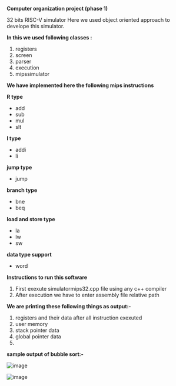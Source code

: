 **Computer organization project (phase 1)**

32 bits RISC-V simulator
Here we used object oriented approach to develope this simulator.

**In this we used following classes :**

1. registers
2. screen
3. parser
4. execution
5. mipssimulator

**We have implemented here the following mips instructions**

**R type**

- add
- sub
- mul
- slt


**I type**

- addi
- li


**jump type**

- jump


**branch type**

- bne
- beq


**load and store type**

- la
- lw
- sw


**data type support**

- word


**Instructions to run this software**

1) First exexute simulatormips32.cpp file using any c++ compiler
2) After execution we have to enter assembly file relative path


**We are printing these following things as output:-**

1) registers and their data after all instruction exexuted
2) user memory
3) stack pointer data
4) global pointer data
5) 

**sample output of bubble sort:-**

![image](https://user-images.githubusercontent.com/93343451/157014824-21c45895-dcf6-4544-8520-6cfd20d35c6d.png)

![image](https://user-images.githubusercontent.com/93343451/157014960-01ca1f2a-8602-45da-bb13-6af0dc4eeec6.png)

